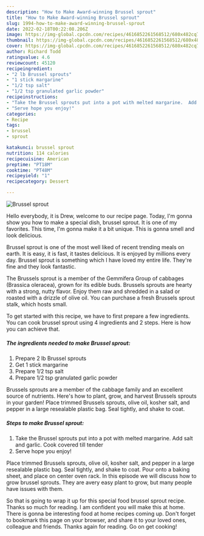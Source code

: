 ```yaml
---
description: "How to Make Award-winning Brussel sprout"
title: "How to Make Award-winning Brussel sprout"
slug: 1994-how-to-make-award-winning-brussel-sprout
date: 2022-02-18T00:22:08.206Z
image: https://img-global.cpcdn.com/recipes/4616852261568512/680x482cq70/brussel-sprout-recipe-main-photo.jpg
thumbnail: https://img-global.cpcdn.com/recipes/4616852261568512/680x482cq70/brussel-sprout-recipe-main-photo.jpg
cover: https://img-global.cpcdn.com/recipes/4616852261568512/680x482cq70/brussel-sprout-recipe-main-photo.jpg
author: Richard Todd
ratingvalue: 4.6
reviewcount: 45120
recipeingredient:
- "2 lb Brussel sprouts"
- "1 stick margarine"
- "1/2 tsp salt"
- "1/2 tsp granulated garlic powder"
recipeinstructions:
- "Take the Brussel sprouts put into a pot with melted margarine.  Add salt and garlic.  Cook covered till tender"
- "Serve hope you enjoy!"
categories:
- Recipe
tags:
- brussel
- sprout

katakunci: brussel sprout 
nutrition: 114 calories
recipecuisine: American
preptime: "PT18M"
cooktime: "PT48M"
recipeyield: "1"
recipecategory: Dessert

---
```



![Brussel sprout](https://img-global.cpcdn.com/recipes/4616852261568512/680x482cq70/brussel-sprout-recipe-main-photo.jpg)

Hello everybody, it is Drew, welcome to our recipe page. Today, I'm gonna show you how to make a special dish, brussel sprout. It is one of my favorites. This time, I'm gonna make it a bit unique. This is gonna smell and look delicious.

Brussel sprout is one of the most well liked of recent trending meals on earth. It is easy, it is fast, it tastes delicious. It is enjoyed by millions every day. Brussel sprout is something which I have loved my entire life. They're fine and they look fantastic.

The Brussels sprout is a member of the Gemmifera Group of cabbages (Brassica oleracea), grown for its edible buds. Brussels sprouts are hearty with a strong, nutty flavor. Enjoy them raw and shredded in a salad or roasted with a drizzle of olive oil. You can purchase a fresh Brussels sprout stalk, which hosts small.


To get started with this recipe, we have to first prepare a few ingredients. You can cook brussel sprout using 4 ingredients and 2 steps. Here is how you can achieve that.

<!--inarticleads1-->

##### The ingredients needed to make Brussel sprout:

1. Prepare 2 lb Brussel sprouts
1. Get 1 stick margarine
1. Prepare 1/2 tsp salt
1. Prepare 1/2 tsp granulated garlic powder


Brussels sprouts are a member of the cabbage family and an excellent source of nutrients. Here's how to plant, grow, and harvest Brussels sprouts in your garden! Place trimmed Brussels sprouts, olive oil, kosher salt, and pepper in a large resealable plastic bag. Seal tightly, and shake to coat. 

<!--inarticleads2-->

##### Steps to make Brussel sprout:

1. Take the Brussel sprouts put into a pot with melted margarine.  Add salt and garlic.  Cook covered till tender
1. Serve hope you enjoy!


Place trimmed Brussels sprouts, olive oil, kosher salt, and pepper in a large resealable plastic bag. Seal tightly, and shake to coat. Pour onto a baking sheet, and place on center oven rack. In this episode we will discuss how to grow brussel sprouts. They are avery easy plant to grow, but many people have issues with them. 

So that is going to wrap it up for this special food brussel sprout recipe. Thanks so much for reading. I am confident you will make this at home. There is gonna be interesting food at home recipes coming up. Don't forget to bookmark this page on your browser, and share it to your loved ones, colleague and friends. Thanks again for reading. Go on get cooking!

